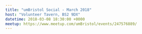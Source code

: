```yaml
---
title: "umBristol Social - March 2018"
host: "Volunteer Tavern, BS2 9DX"
datetime: 2018-03-08 18:30:00 +0000
meetup: https://www.meetup.com/umBristol/events/247576889/
---
```

